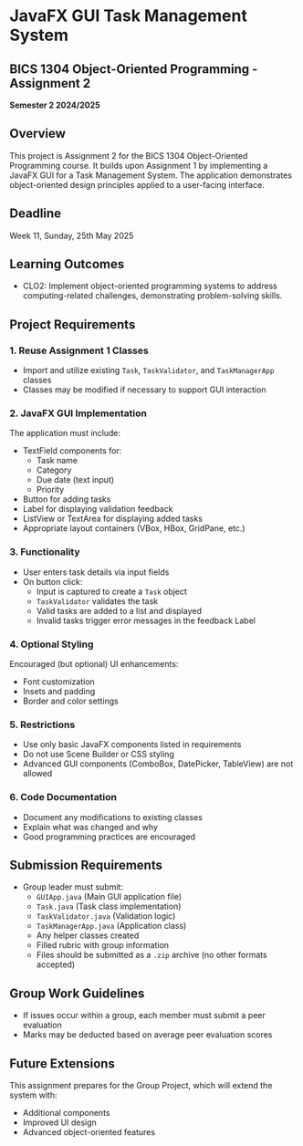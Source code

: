 # JavaFX GUI Task Management System

## BICS 1304 Object-Oriented Programming - Assignment 2
**Semester 2 2024/2025**

## Overview
This project is Assignment 2 for the BICS 1304 Object-Oriented Programming course. It builds upon Assignment 1 by implementing a JavaFX GUI for a Task Management System. The application demonstrates object-oriented design principles applied to a user-facing interface.

## Deadline
Week 11, Sunday, 25th May 2025

## Learning Outcomes
- CLO2: Implement object-oriented programming systems to address computing-related challenges, demonstrating problem-solving skills.

## Project Requirements

### 1. Reuse Assignment 1 Classes
- Import and utilize existing `Task`, `TaskValidator`, and `TaskManagerApp` classes
- Classes may be modified if necessary to support GUI interaction

### 2. JavaFX GUI Implementation
The application must include:
- TextField components for:
  - Task name
  - Category
  - Due date (text input)
  - Priority
- Button for adding tasks
- Label for displaying validation feedback
- ListView or TextArea for displaying added tasks
- Appropriate layout containers (VBox, HBox, GridPane, etc.)

### 3. Functionality
- User enters task details via input fields
- On button click:
  - Input is captured to create a `Task` object
  - `TaskValidator` validates the task
  - Valid tasks are added to a list and displayed
  - Invalid tasks trigger error messages in the feedback Label

### 4. Optional Styling
Encouraged (but optional) UI enhancements:
- Font customization
- Insets and padding
- Border and color settings

### 5. Restrictions
- Use only basic JavaFX components listed in requirements
- Do not use Scene Builder or CSS styling
- Advanced GUI components (ComboBox, DatePicker, TableView) are not allowed

### 6. Code Documentation
- Document any modifications to existing classes
- Explain what was changed and why
- Good programming practices are encouraged

## Submission Requirements
- Group leader must submit:
  - `GUIApp.java` (Main GUI application file)
  - `Task.java` (Task class implementation)
  - `TaskValidator.java` (Validation logic)
  - `TaskManagerApp.java` (Application class)
  - Any helper classes created
  - Filled rubric with group information
  - Files should be submitted as a `.zip` archive (no other formats accepted)

## Group Work Guidelines
- If issues occur within a group, each member must submit a peer evaluation
- Marks may be deducted based on average peer evaluation scores

## Future Extensions
This assignment prepares for the Group Project, which will extend the system with:
- Additional components
- Improved UI design
- Advanced object-oriented features